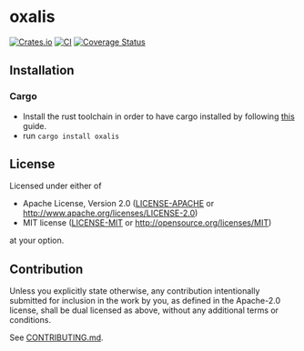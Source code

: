 # oxalis

[![Crates.io](https://img.shields.io/crates/v/oxalis.svg)](https://crates.io/crates/oxalis)
[![CI](https://github.com/Ryan-Lawton-Prog/oxalis/workflows/CI/badge.svg)](https://github.com/Ryan-Lawton-Prog/oxalis/actions)
[![Coverage Status](https://coveralls.io/repos/github/Ryan-Lawton-Prog/oxalis/badge.svg?branch=main)](https://coveralls.io/github/Ryan-Lawton-Prog/oxalis?branch=main)

## Installation

### Cargo

* Install the rust toolchain in order to have cargo installed by following
  [this](https://www.rust-lang.org/tools/install) guide.
* run `cargo install oxalis`

## License

Licensed under either of

 * Apache License, Version 2.0
   ([LICENSE-APACHE](LICENSE-APACHE) or http://www.apache.org/licenses/LICENSE-2.0)
 * MIT license
   ([LICENSE-MIT](LICENSE-MIT) or http://opensource.org/licenses/MIT)

at your option.

## Contribution

Unless you explicitly state otherwise, any contribution intentionally submitted
for inclusion in the work by you, as defined in the Apache-2.0 license, shall be
dual licensed as above, without any additional terms or conditions.

See [CONTRIBUTING.md](CONTRIBUTING.md).
